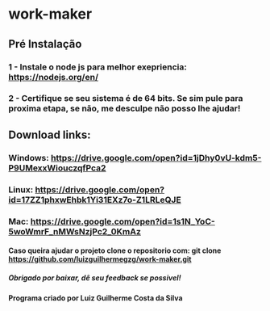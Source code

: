 # work-maker

## Pré Instalação
### 1 - Instale o node js para melhor exepriencia: https://nodejs.org/en/
### 2 - Certifique se seu sistema é de 64 bits. Se sim pule para proxima etapa, se não, me desculpe não posso lhe ajudar!
## Download links:
### Windows: https://drive.google.com/open?id=1jDhy0vU-kdm5-P9UMexxWiouczqfPca2
### Linux: https://drive.google.com/open?id=17ZZ1phxwEhbk1Yi31EXz7o-Z1LRLeQJE
### Mac: https://drive.google.com/open?id=1s1N_YoC-5woWmrF_nMWsNzjPc2_0KmAz
#### Caso queira ajudar o projeto clone o repositorio com: git clone https://github.com/luizguilhermegzg/work-maker.git
##### Obrigado por baixar, dê seu feedback se possivel!
#### Programa criado por Luiz Guilherme Costa da Silva
